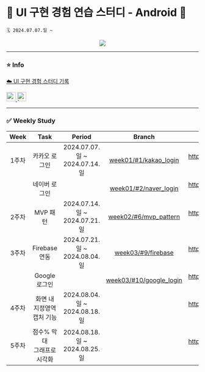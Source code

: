 # 🌈 UI 구현 경험 연습 스터디 - Android 🌈
```
🗓️ 2024.07.07.일 ~
```

<div align="center">
  <a href="https://hits.seeyoufarm.com">
    <img src="https://hits.seeyoufarm.com/api/count/incr/badge.svg?url=https%3A%2F%2Fgithub.com%2FVSCodeNers%2Fui-study-android&count_bg=%231FA27B&title_bg=%2320DF77&icon=androidstudio.svg&icon_color=%23FFFFFF&title=VSCodeNers+Android&edge_flat=false"/>
  </a>
</div>

---

### ⭐️ Info
[☁️ UI 구현 경험 스터디 기록](https://project0115jjm.notion.site/9e536cd7482049e89ba334652a3cd496?v=2370cf4845394d12866286f21732d523&pvs=4)  

<a href="https://developer.android.com" target="_blank" rel="noreferrer"> <img src="http://img.shields.io/badge/-Android_Studio-3DDC84?style=for-the-badge&logo=Android%20Studio&logoColor=white" alt="android" height="24"/> </a> <!-- 안드로이드 -->
<a href="https://kotlinlang.org" target="_blank" rel="noreferrer"> <img src="http://img.shields.io/badge/-Kotlin-7f52ff?style=for-the-badge&logo=Kotlin&logoColor=white" alt="kotlin" height="24"/> </a> <!-- Kotlin -->  

---

### ✅ Weekly Study
| Week | Task | Period | Branch | Issue | PR |
| :---: | :---: | :---: | :---: | :---: | :--: |
| 1주차 | 카카오 로그인 | 2024.07.07.일 ~ 2024.07.14.일 | [week01/#1/kakao_login](https://github.com/VSCodeNers/ui-study-android/tree/week01/%231/kakao_login) | https://github.com/VSCodeNers/ui-study-android/issues/1 | https://github.com/VSCodeNers/ui-study-android/pull/3 |
|   | 네이버 로그인 |   | [week01/#2/naver_login](https://github.com/VSCodeNers/ui-study-android/tree/week01/%232/naver_login) | https://github.com/VSCodeNers/ui-study-android/issues/2 | https://github.com/VSCodeNers/ui-study-android/pull/4 |
| 2주차 | MVP 패턴 | 2024.07.14.일 ~ 2024.07.21.일 | [week02/#6/mvp_pattern](https://github.com/VSCodeNers/ui-study-android/tree/week02/%236/mvp_pattern) | https://github.com/VSCodeNers/ui-study-android/issues/6 | https://github.com/VSCodeNers/ui-study-android/pull/8 |
| 3주차 | Firebase 연동 | 2024.07.21.일 ~ 2024.08.04.일 | [week03/#9/firebase](https://github.com/VSCodeNers/ui-study-android/tree/week03/%239/firebase) | https://github.com/VSCodeNers/ui-study-android/issues/9 | https://github.com/VSCodeNers/ui-study-android/pull/11 |
| | Google 로그인 | | [week03/#10/google_login](https://github.com/VSCodeNers/ui-study-android/tree/week03/%2310/google_login) | https://github.com/VSCodeNers/ui-study-android/issues/10 | https://github.com/VSCodeNers/ui-study-android/pull/13 |
| 4주차 | 화면 내 지정영역<br/>캡처 기능 | 2024.08.04.일 ~ 2024.08.18.일 | | https://github.com/VSCodeNers/ui-study-android/issues/14 | |
| 5주차 | 점수% 막대<br/>그래프로 시각화 | 2024.08.18.일 ~ 2024.08.25.일 | | https://github.com/VSCodeNers/ui-study-android/issues/15 | |
